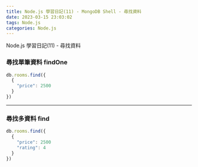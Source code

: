 ```yaml
---
title: Node.js 學習日記(11) - MongoDB Shell - 尋找資料
date: 2023-03-15 23:03:02
tags: Node.js
categories: Node.js
---
```

Node.js 學習日記(11) - 尋找資料

<!-- more -->

### 尋找單筆資料 findOne
```js
db.rooms.find({
  {
    "price": 2500
  }
})
```
************

### 尋找多資料 find
```js
db.rooms.find({
  {
    "price": 2500
    "rating": 4
  }
})
```